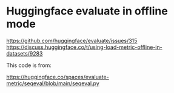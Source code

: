 # Huggingface evaluate in offline mode

<https://github.com/huggingface/evaluate/issues/315>
<https://discuss.huggingface.co/t/using-load-metric-offline-in-datasets/9283>

This code is from:

<https://huggingface.co/spaces/evaluate-metric/seqeval/blob/main/seqeval.py>
